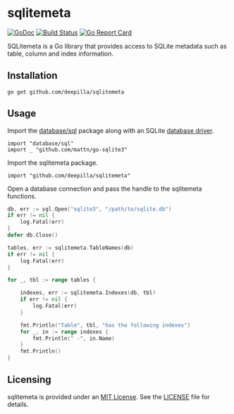 # sqlitemeta

[![GoDoc](https://godoc.org/github.com/deepilla/sqlitemeta?status.svg)](https://godoc.org/github.com/deepilla/sqlitemeta)
[![Build Status](https://travis-ci.org/deepilla/sqlitemeta.svg?branch=master)](https://travis-ci.org/deepilla/sqlitemeta)
[![Go Report Card](https://goreportcard.com/badge/github.com/deepilla/sqlitemeta)](https://goreportcard.com/report/github.com/deepilla/sqlitemeta)

SQLitemeta is a Go library that provides access to SQLite metadata such as table, column and index information.

## Installation

    go get github.com/deepilla/sqlitemeta

## Usage

Import the [database/sql](https://golang.org/pkg/database/sql/) package along with an SQLite [database driver](https://github.com/golang/go/wiki/SQLDrivers).

    import "database/sql"
    import _ "github.com/mattn/go-sqlite3"

Import the sqlitemeta package.

    import "github.com/deepilla/sqlitemeta"

Open a database connection and pass the handle to the sqlitemeta functions.

```go
db, err := sql.Open("sqlite3", "/path/to/sqlite.db")
if err != nil {
    log.Fatal(err)
}
defer db.Close()

tables, err := sqlitemeta.TableNames(db)
if err != nil {
    log.Fatal(err)
}

for _, tbl := range tables {

    indexes, err := sqlitemeta.Indexes(db, tbl)
    if err != nil {
        log.Fatal(err)
    }

    fmt.Println("Table", tbl, "has the following indexes")
    for _, in := range indexes {
        fmt.Println(" -", in.Name)
    }
    fmt.Println()
}
```

## Licensing

sqlitemeta is provided under an [MIT License](http://choosealicense.com/licenses/mit/). See the [LICENSE](LICENSE) file for details.
